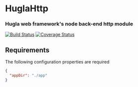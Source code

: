 # HuglaHttp
### Hugla web framework's node back-end http module

[![Build Status](https://travis-ci.org/hugla/hugla-node-http.svg?branch=master)](https://travis-ci.org/hugla/hugla-node-http)
[![Coverage Status](https://coveralls.io/repos/hugla/hugla-node-http/badge.svg?branch=master&service=github)](https://coveralls.io/github/hugla/hugla-node-http?branch=master)

## Requirements

The following configuration properties are required

```json
{
  "appDir": "./app"
}
```
